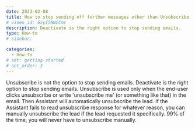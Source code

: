 ```yaml
---
date: 2023-02-08
title: How to stop sending off further messages other than Unsubscribe ?
# video_id: 6xyI5NNCCmc
description: Deactivate is the right option to stop sending emails. 
type: How-to
# sidebar:

categories:
  - How-To
# set: getting-started
# set_order: 3
---
```

Unsubscribe is not the option to stop sending emails. Deactivate is the right option to stop sending emails. Unsubscribe is used only when the end-user clicks unsubscribe or write 'unsubscribe me' (or something like that) in the email. Then Assistant will automatically unsubscribe the lead. If the Assistant fails to read unsubscribe response for whatever reason, you can manually unsubscribe the lead if the lead requested it specifically.  99% of the time, you will never have to unsubscribe manually. 
